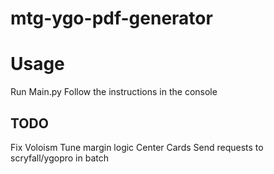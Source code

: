 # mtg-ygo-pdf-generator

# Usage

Run Main.py
Follow the instructions in the console

## TODO
Fix Voloism
Tune margin logic
Center Cards
Send requests to scryfall/ygopro in batch